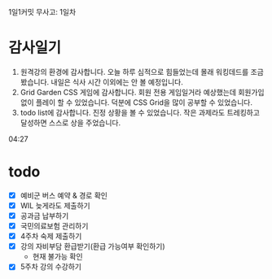 1일1커밋 무사고: 1일차

# 감사일기

1. 원격강의 환경에 감사합니다. 오늘 하루 심적으로 힘들었는데 몰래 워킹데드를 조금 봤습니다. 내일은 식사 시간 이외에는 안 볼 예정입니다.
2. Grid Garden CSS 게임에 감사합니다. 회원 전용 게임일거라 예상했는데 회원가입 없이 플레이 할 수 있었습니다. 덕분에 CSS Grid을 많이 공부할 수 있었습니다.
3. todo list에 감사합니다. 진정 상황을 볼 수 있었습니다. 작은 과제라도 트레킹하고 달성하면 스스로 상을 주었습니다.

04:27

# todo

- [x] 예비군 버스 예약 & 경로 확인
- [x] WIL 늦게라도 제출하기
- [x] 공과금 납부하기
- [x] 국민의료보험 관리하기
- [x] 4주차 숙제 제출하기
- [x] 강의 자비부담 환급받기(환급 가능여부 확인하기)
  - 현재 불가능 확인
- [x] 5주차 강의 수강하기
